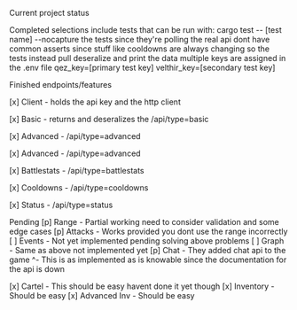 Current project status

Completed selections include tests that can be run with:
cargo test -- [test name] --nocapture
the tests since they're polling the real api dont have common asserts since stuff like cooldowns are always changing
so the tests instead pull deseralize and print the data multiple keys are assigned in the .env file
qez_key=[primary test key]
velthir_key=[secondary test key]

Finished endpoints/features

[x] Client    - holds the api key and the http client

[x] Basic     - returns and deseralizes the /api/type=basic

[x] Advanced  - /api/type=advanced

[x] Advanced  - /api/type=advanced

[x] Battlestats - /api/type=battlestats

[x] Cooldowns   - /api/type=cooldowns

[x] Status      - /api/type=status


Pending 
[p] Range   - Partial working need to consider validation and some edge cases
[p] Attacks - Works provided you dont use the range incorrectly
[ ] Events  - Not yet implemented pending solving above problems
[ ] Graph   - Same as above not implemented yet
[p] Chat    - They added chat api to the game
     ^- This is as implemented as is knowable since the documentation for the api is down

[x] Cartel       - This should be easy havent done it yet though
[x] Inventory    - Should be easy
[x] Advanced Inv - Should be easy
